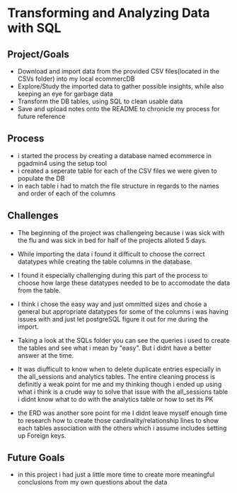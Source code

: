 # Transforming and Analyzing Data with SQL

## Project/Goals

-   Download and import data from the provided CSV files(located in the CSVs folder) into my local ecommercDB
-   Explore/Study the imported data to gather possible insights, while also keeping an eye for garbage data
-   Transform the DB tables, using SQL to clean usable data
-   Save and upload notes onto the README to chronicle my process for future reference

## Process
    
-   i started the process by creating a database named ecommerce in pgadmin4 using the setup tool
-   i created a seperate table for each of the CSV files we were given to populate the DB
-   in each table i had to match the file structure in regards to the names and order of each of the columns


## Challenges 
    
-   The beginning of the project was challengeing because i was sick with the flu and was sick in bed for half of the projects alloted 5 days.

-   While importing the data i found it difficult to choose the correct datatypes while creating the table columns in the database.

-    I found it especially challenging during this part of the process to choose how large these datatypes needed to be to accomodate the data from the table. 

-   I think i chose the easy way and just ommitted sizes and chose a general but appropriate datatypes for some of the columns i was having issues with and just let postgreSQL figure it out for me during the import.

-   Taking a look at the SQLs folder you can see the queries i used to create the tables and see what i mean by "easy". But i didnt have a better answer at the time.

-   It was diufficult to know when to delete duplicate entries especially in the all_sessions and analytics tables. The entire cleaning process is definitly a weak point for me and my thinking though i ended up using what i think is a crude way to solve that issue with the all_sessions table i didnt know what to do with the analytics table or how to set its PK

-   the ERD was another sore point for me I didnt leave myself enough time to research how to create those cardinality/relationship lines to show each tables association with the others which i assume includes setting up Foreign keys.

## Future Goals

-   in this project i had just a little more time to create more meaningful conclusions from my own questions about the data
